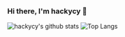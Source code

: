 ### Hi there, I'm hackycy 👋

![hackycy's github stats](https://github-readme-stats.vercel.app/api?username=hackycy&show_icons=true&theme=dracula&count_private=true)
![Top Langs](https://github-readme-stats.vercel.app/api/top-langs/?username=hackycy&hide=html,css&layout=compact&theme=dracula)
